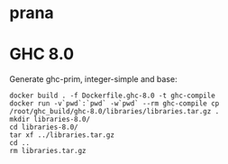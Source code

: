 # prana

# GHC 8.0

Generate ghc-prim, integer-simple and base:

    docker build . -f Dockerfile.ghc-8.0 -t ghc-compile
    docker run -v`pwd`:`pwd` -w`pwd` --rm ghc-compile cp /root/ghc_build/ghc-8.0/libraries/libraries.tar.gz .
    mkdir libraries-8.0/
    cd libraries-8.0/
    tar xf ../libraries.tar.gz
    cd ..
    rm libraries.tar.gz
